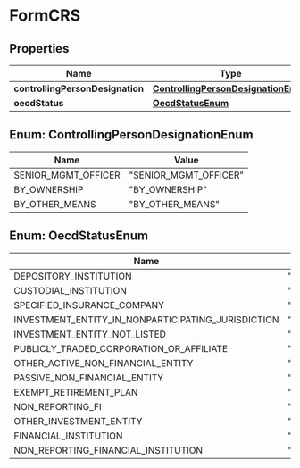 

# FormCRS


## Properties

| Name | Type | Description | Notes |
|------------ | ------------- | ------------- | -------------|
|**controllingPersonDesignation** | [**ControllingPersonDesignationEnum**](#ControllingPersonDesignationEnum) |  |  [optional] |
|**oecdStatus** | [**OecdStatusEnum**](#OecdStatusEnum) |  |  [optional] |



## Enum: ControllingPersonDesignationEnum

| Name | Value |
|---- | -----|
| SENIOR_MGMT_OFFICER | &quot;SENIOR_MGMT_OFFICER&quot; |
| BY_OWNERSHIP | &quot;BY_OWNERSHIP&quot; |
| BY_OTHER_MEANS | &quot;BY_OTHER_MEANS&quot; |



## Enum: OecdStatusEnum

| Name | Value |
|---- | -----|
| DEPOSITORY_INSTITUTION | &quot;DEPOSITORY_INSTITUTION&quot; |
| CUSTODIAL_INSTITUTION | &quot;CUSTODIAL_INSTITUTION&quot; |
| SPECIFIED_INSURANCE_COMPANY | &quot;SPECIFIED_INSURANCE_COMPANY&quot; |
| INVESTMENT_ENTITY_IN_NONPARTICIPATING_JURISDICTION | &quot;INVESTMENT_ENTITY_IN_NONPARTICIPATING_JURISDICTION&quot; |
| INVESTMENT_ENTITY_NOT_LISTED | &quot;INVESTMENT_ENTITY_NOT_LISTED&quot; |
| PUBLICLY_TRADED_CORPORATION_OR_AFFILIATE | &quot;PUBLICLY_TRADED_CORPORATION_OR_AFFILIATE&quot; |
| OTHER_ACTIVE_NON_FINANCIAL_ENTITY | &quot;OTHER_ACTIVE_NON_FINANCIAL_ENTITY&quot; |
| PASSIVE_NON_FINANCIAL_ENTITY | &quot;PASSIVE_NON_FINANCIAL_ENTITY&quot; |
| EXEMPT_RETIREMENT_PLAN | &quot;EXEMPT_RETIREMENT_PLAN&quot; |
| NON_REPORTING_FI | &quot;NON_REPORTING_FI&quot; |
| OTHER_INVESTMENT_ENTITY | &quot;OTHER_INVESTMENT_ENTITY&quot; |
| FINANCIAL_INSTITUTION | &quot;FINANCIAL_INSTITUTION&quot; |
| NON_REPORTING_FINANCIAL_INSTITUTION | &quot;NON_REPORTING_FINANCIAL_INSTITUTION&quot; |



